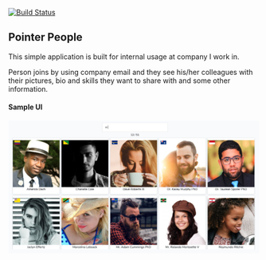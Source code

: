[![Build Status](https://travis-ci.org/erjanmx/pointer-people.svg?branch=master)](https://travis-ci.org/erjanmx/pointer-people)

## Pointer People 

This simple application is built for internal usage at company I work in.

Person joins by using company email and they see his/her colleagues with their pictures, bio and skills they want to share with and some other information.

#### Sample UI
![Sample UI](https://raw.githubusercontent.com/erjanmx/pointer-people/master/public/images/sample-page.png)
